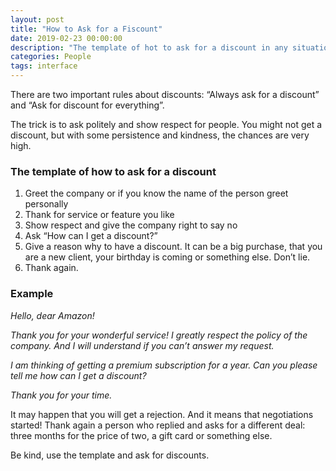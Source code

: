 ```yaml
---
layout: post
title: "How to Ask for a Fiscount"
date: 2019-02-23 00:00:00
description: "The template of hot to ask for a discount in any situation" 
categories: People
tags: interface
---
```


There are two important rules about discounts: “Always ask for a discount” and “Ask for discount for everything”.

The trick is to ask politely and show respect for people. You might not get a discount, but with some persistence and kindness, the chances are very high.

### The template of how to ask for a discount

1. Greet the company or if you know the name of the person greet personally
2. Thank for service or feature you like
3. Show respect and give the company right to say no
4. Ask “How can I get a discount?”
5. Give a reason why to have a discount. It can be a big purchase, that you are a new client, your birthday is coming or something else. Don’t lie.
6. Thank again.

### Example

*Hello, dear Amazon!*

*Thank you for your wonderful service! I greatly respect the policy of the company. And I will understand if you can’t answer my request.*

*I am thinking of getting a premium subscription for a year. Can you please tell me how can I get a discount?*

*Thank you for your time.*

It may happen that you will get a rejection. And it means that negotiations started! Thank again a person who replied and asks for a different deal: three months for the price of two, a gift card or something else.

Be kind, use the template and ask for discounts.